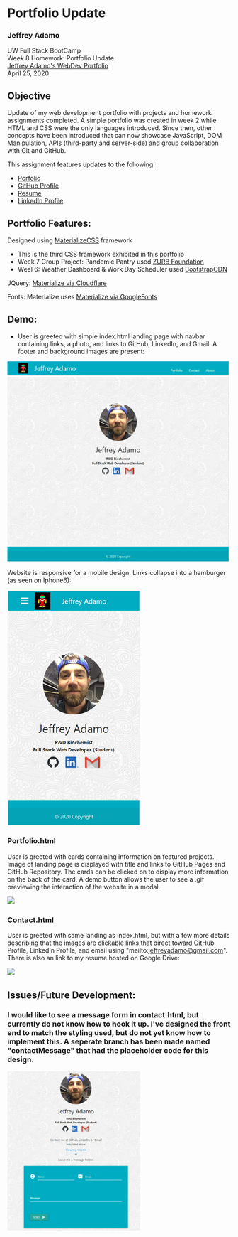# Portfolio Update

### Jeffrey Adamo  
UW Full Stack BootCamp  
Week 8 Homework: Portfolio Update  
[Jeffrey Adamo's WebDev Portfolio](https://jeffreyadamo.github.io/Portfolio/)  
April 25, 2020

## Objective

Update of my web development portfolio with projects and homework assignments completed. A simple portfolio was created in week 2 while HTML and CSS were the only languages introduced. Since then, other concepts have been introduced that can now showcase JavaScript, DOM Manipulation, APIs (third-party and server-side) and group collaboration with Git and GitHub.

This assignment features updates to the following:
* [Porfolio](https://jeffreyadamo.github.io/Portfolio/)
* [GitHub Profile](https://github.com/jeffreyadamo)
* [Resume](https://drive.google.com/file/d/1aIuHTJ-yNRtMZkgQxSn8pqImSvtq8YX_/view?usp=sharing)
* [LinkedIn Profile](https://www.linkedin.com/in/jeffadamo)

## Portfolio Features:

Designed using [MaterializeCSS](https://materializecss.com/) framework
* This is the third CSS framework exhibited in this portfolio
* Week 7 Group Project: Pandemic Pantry used [ZURB Foundation](https://get.foundation/sites/docs/)
* Weel 6: Weather Dashboard & Work Day Scheduler used [BootstrapCDN](https://getbootstrap.com/docs/4.4/getting-started/introduction/)

JQuery: [Materialize via Cloudflare](https://cdnjs.cloudflare.com/ajax/libs/materialize/1.0.0/js/materialize.min.js)

Fonts: Materialize uses [Materialize via GoogleFonts](https://fonts.googleapis.com/icon?family=Material+Icons)


## Demo:
* User is greeted with simple index.html landing page with navbar containing links, a photo, and links to GitHub, LinkedIn, and Gmail. A footer and background images are present:  

<img src="./assets/readmeImg/indexFull.png" width="500" >  
  
  
  Website is responsive for a mobile design. Links collapse into a hamburger (as seen on Iphone6):  

<img src="./assets/readmeImg/index.png" width="300" >

### Portfolio.html

User is greeted with cards containing information on featured projects. Image of landing page is displayed with title and links to GitHub Pages and GitHub Repository. The cards can be clicked on to display more information on the back of the card. A demo button allows the user to see a .gif previewing the interaction of the website in a modal. 

<img src="./assets/readmeImg/portfolio.gif" width="500" >

### Contact.html

User is greeted with same landing as index.html, but with a few more details describing that the images are clickable links that direct toward GitHub Profile, LinkedIn Profile, and email using "mailto:jeffreyadamo@gmail.com". There is also an link to my resume hosted on Google Drive:

<img src="./assets/readmeImg/contact.gif" width="500" >  

## Issues/Future Development:

### I would like to see a message form in contact.html, but currently do not know how to hook it up. I've designed the front end to match the styling used, but do not yet know how to implement this. A seperate branch has been made named "contactMessage" that had the placeholder code for this design.


<img src="./assets/readmeImg/contactIssue.png" width="300" >